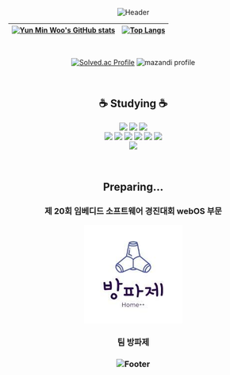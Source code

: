 <div align=center>

![Header](https://capsule-render.vercel.app/api?type=waving&height=200&text=MinWoo&animation=fadeIn&fontAlign=80&fontAlignY=40&color=gradient)

| [![Yun Min Woo's GitHub stats](https://github-readme-stats.vercel.app/api?username=ymw0407&theme=buefy&show_icons=true&hide_border=true)](https://github.com/ymw0407) | [![Top Langs](https://github-readme-stats.vercel.app/api/top-langs/?username=ymw0407&layout=compact&hide_border=true)](https://github.com/ymw0407) |
| ------------- | ------------- |

<br/>

[![Solved.ac Profile](http://mazassumnida.wtf/api/v2/generate_badge?boj=yun1211)](https://solved.ac/yun1211/)
![mazandi profile](http://mazandi.herokuapp.com/api?handle=yun1211&theme=dark)

<br/>

<h2>☕ Studying ☕</h2>
<p>
<img src="https://img.shields.io/static/v1?style=for-the-badge&message=Python&color=3776AB&logo=Python&logoColor=FFFFFF&label="/>
<img src="https://img.shields.io/static/v1?style=for-the-badge&message=C&color=222222&logo=C&logoColor=A8B9CC&label="/>
<img src="https://img.shields.io/badge/c++-00599C?style=for-the-badge&logo=c%2B%2B&logoColor=white">
<br/>
<img src="https://img.shields.io/static/v1?style=for-the-badge&message=HTML5&color=E34F26&logo=HTML5&logoColor=FFFFFF&label="/>
<img src="https://img.shields.io/static/v1?style=for-the-badge&message=CSS3&color=1572B6&logo=CSS3&logoColor=FFFFFF&label="/>
<img src="https://img.shields.io/static/v1?style=for-the-badge&message=JavaScript&color=222222&logo=JavaScript&logoColor=F7DF1E&label="/>
<img src="https://img.shields.io/static/v1?style=for-the-badge&message=React&color=222222&logo=React&logoColor=61DAFB&label="/>
<img src="https://img.shields.io/static/v1?style=for-the-badge&message=Node.js&color=339933&logo=Node.js&logoColor=FFFFFF&label="/>
<img src="https://img.shields.io/badge/express-000000?style=for-the-badge&logo=express&logoColor=white">
<br/>
<img src="https://img.shields.io/badge/mysql-4479A1?style=for-the-badge&logo=mysql&logoColor=white"> 
</p>

<br/>
  
<h2>Preparing...</h2>
<h3>제 20회 임베디드 소프트웨어 경진대회 webOS 부문</h3>
<a href="https://github.com/WebOS-KOSS" style="color:black">

![image](방파제.jpeg)
</a>
<h3>팀 방파제<h3>

![Footer](https://capsule-render.vercel.app/api?type=waving&color=auto&customColorList=4&height=200&section=footer)
  
</div>
